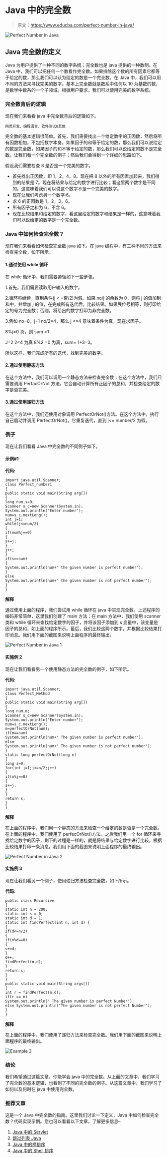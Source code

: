 # Java 中的完全数

> 原文：<https://www.educba.com/perfect-number-in-java/>

![Perfect Number in Java](img/f2da9f2bc8afde36c8558ac7c55d8f4a.png)



## Java 完全数的定义

Java 为用户提供了一种不同的数字系统；完全数也是 java 提供的一种数制。在 Java 中，我们可以把任何一个数看作完全数。如果排除这个数的所有因素它都等于给定的数，那么我们可以认为给定的数是一个完全数。在 Java 中，我们可以用不同的方法来寻找完美的数字。基本上完全数就是数系中任何以 10 为基数的数，是数学中数系的一个子领域。根据用户要求，我们可以使用完美的数字系统。

### 完全数背后的逻辑

现在我们来看看 java 中完全数背后的逻辑如下。

<small>网页开发、编程语言、软件测试&其他</small>

完全数的基本逻辑很简单。首先，我们需要找出一个给定数字的正因数，然后将所有因数相加，不包括数字本身。如果因子的和等于给定的数，那么我们可以说给定的数是完全数，如果因子的和不等于给定的数，那么我们可以说给定的数不是完全数。让我们看一个完全数的例子；然后我们会得到一个详细的思路如下。

假设我们需要检查 8 是否是一个完美的数字。

*   首先找出正因数，即 1，2，4，8。现在把 8 以外的所有因素加起来，我们得到的结果是 7。现在将结果与给定的数字进行比较；看这里两个数字是不同的。这意味着我们可以说这个数字不是一个完美的数字。
*   现在让我们考虑另一个数字:6。
*   求 6 的正因数是 1，2，3，6。
*   所有因子之和为 6，不含 6。
*   现在比较结果和给定的数字，看这里给定的数字和结果是一样的，这意味着我们可以说给定的数字是一个完全数。

### Java 中如何检查完全数？

现在我们来看看如何检查完全数 java 如下。在 java 编程中，有三种不同的方法来检查完全数，如下所示。

#### 1.通过使用 while 循环

在 while 循环中，我们需要遵循如下一些步骤。

1.首先，我们需要读取用户输入的数字。

2.循环将继续，直到条件(j < =否/2)为假。如果 no/j 的余数为 0，则将 j 的值加到和中，并增加 j 的值，在完成所有迭代后，比较结果。如果展位号相等，则打印给定的号为完全数；否则，将给出的数字打印为非完全数。

3.例如 no=8，j=1 no/2=4，那么 j <=4 意味着条件为真，现在求因子。

8%j=0 真，则 sum =1

J=2 2<4 为真 8%2 =0 为真，sum= 1+3=3。

所以这样，我们完成所有的迭代，找到完美的数字。

#### 2.通过使用静态方法

在这个方法中，我们可以调用一个静态方法来检查完全数；在这个方法中，我们只需要调用 PerfacOrNot 方法。它会自动计算所有正因子的总和，并检查给定的数字是否完美。

#### 3.通过使用递归方法

在这个方法中，我们还使用对象调用 PerfectOrNot()方法。在这个方法中，执行自己启动并调用 PerfectOrNot()。它重复迭代，直到 j<= number/2 为假。

### 例子

现在让我们看看 Java 中完全数的不同例子如下。

#### 示例#1

**代码:**

```
import java.util.Scanner;
class Perfect_number1
{
public static void main(String arg[])
{
long num,s=0;
Scanner s_c=new Scanner(System.in);
System.out.println("Enter number");
num=s_c.nextLong();
int j=1;
while(j<=num/2)
{
if(num%j==0)
{
s+=j;
}
j++;
}
if(s==num)
{
System.out.println(num+" the given number is perfect number");
}
else
System.out.println(num+" the given number is not perfect number");
}
}
```

**解释**

通过使用上面的程序，我们尝试用 while 循环在 java 中实现完全数。上述程序的编码非常简单，这里我们创建了 main 方法；在 main 方法中，我们使用 scanner 类和 while 循环来查找给定数字的因子，并将该因子添加到 s 变量中，该变量是因子的总和，如上面的程序所示。最后，我们比较这两个数字，并根据比较结果打印消息。我们用下面的截图来说明上面程序的最终输出。

![Perfect Number in Java 1](img/793d4804d29a062fff8f3151739bdc88.png)



#### 实施例 2

现在让我们看看另一个使用静态方法的完全数的例子，如下所示。

**代码:**

```
import java.util.Scanner;
class Perfect_Method
{
public static void main(String arg[])
{
long num,m;
Scanner s_c=new Scanner(System.in);
System.out.println("Enter number");
num=s_c.nextLong();
m=perfectOrNot(num);
if(m==num)
System.out.println(num+" The given number is perfect number");
else
System.out.println(num+" The given number is not perfect number");
}
static long perfectOrNot(long n)
{
long s=0;
for(int j=1;j<=n/2;j++)
{
if(n%j==0)
{
s+=j;
}
}
return s;
}
}
```

**解释**

在上面的程序中，我们用一个静态的方法来检查一个给定的数是否是一个完全数。在上面的程序中，我们使用了 perfecOrNot()方法。之后我们用一个 for 循环来寻找给定数字的因子，剩下的过程是一样的，就是将结果与给定数字进行比较，根据比较结果打印一条消息。我们用下面的截图来说明上面程序的最终输出。

![Perfect Number in Java 2](img/487c18c2d763344d993519410d52ef56.png)



#### 实施例 3

现在让我们看另一个例子，使用递归方法检查完全数，如下所示。

**代码:**

```
public class Recursive
{
static int n = 200;
static int s = 0;
static int d = 1;
static int findPerfect(int n, int d) {
{
if(d<=n/2)
{
if(n%d==0)
{
s+=d;
}
d++;
findPerfect(n,d);
}
return s;
}
}
public static void main(String args[])
{
int r = findPerfect(n,d);
if(r == n)
System.out.println(" The given number is perfect Number");
else System.out.println("The given number is not perfect Number");
}
}
```

**解释**

在上面的程序中，我们使用了递归方法来检查完全数。我们用下面的截图来说明上面程序的最终输出。

![Example 3](img/189612b542614524405fb122028880f1.png)



### 结论

我们希望通过这篇文章，你能学会 java 中的完全数。从上面的文章中，我们学习了完全数的基本逻辑，也看到了不同的完全数的例子。从这篇文章中，我们学习了如何以及何时在 java 中使用完全数。

### 推荐文章

这是一个 Java 中完全数的指南。这里我们讨论一下定义，Java 中如何检查完全数？代码实现示例。您也可以看看以下文章，了解更多信息–

1.  [Java 中的 Servlet](https://www.educba.com/servlet-in-java/)
2.  [跳过列表 Java](https://www.educba.com/skip-list-java/)
3.  [Java 中的桶排序](https://www.educba.com/bucket-sort-in-java/)
4.  [Java 中的 Shell 排序](https://www.educba.com/shell-sort-in-java/)





